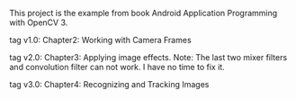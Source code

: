 This project is the example from book Android Application Programming with OpenCV 3.

tag v1.0: Chapter2: Working with Camera Frames

tag v2.0: Chapter3: Applying image effects. 
Note: The last two mixer filters and convolution filter can not work. I have no time to fix it.

tag v3.0: Chapter4: Recognizing and Tracking Images



